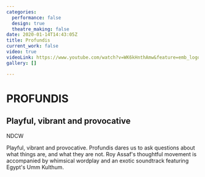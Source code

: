 ```yaml
---
categories:
  performance: false
  design: true
  theatre_making: false
date: 2020-01-14T14:43:05Z
title: Profundis
current_work: false
video: true
videoLink: https://www.youtube.com/watch?v=WK6kHnthAmw&feature=emb_logo
gallery: []

---
```

# PROFUNDIS

## Playful, vibrant and provocative

NDCW

Playful, vibrant and provocative. Profundis dares us to ask questions about what things are, and what they are not. Roy Assaf's thoughtful movement is accompanied by whimsical wordplay and an exotic soundtrack featuring Egypt's Umm Kulthum.